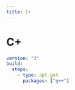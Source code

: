 ```yaml
---
title: C+
---
```

# C+

```yaml
version: "3"
build:
  steps:
    - type: apt-get
      packages: ["g++"]
```
